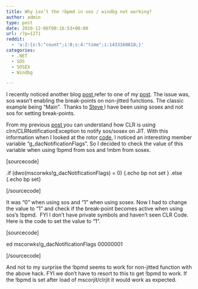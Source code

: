 ```yaml
---
title: Why isn’t the !bpmd in sos / windbg not working?
author: admin
type: post
date: 2010-12-06T00:16:53+00:00
url: /?p=1271
reddit:
  - 'a:2:{s:5:"count";i:0;s:4:"time";i:1433168818;}'
categories:
  - .NET
  - SOS
  - SOSEX
  - Windbg

---
```

I recently noticed another blog <a title="http://bugslasher.net/2010/11/01/how-to-break-on-the-main-function-with-the-net-clr-4-0-and-windbg/" href="http://bugslasher.net/2010/11/01/how-to-break-on-the-main-function-with-the-net-clr-4-0-and-windbg/" target="_blank">post </a>refer to one of my <a title="Exploring undocumented SOS function in Windbg - .NET 4.0" href="http://naveensrinivasan.com/2010/02/25/exploring-undocumented-sos-function-in-windbg-net-4-0-2/" target="_blank">post</a>. The issue was, sos wasn&#8217;t enabling the break-points on non-jitted functions. The classic example being &#8220;Main&#8221;.  Thanks to <a title="http://www.stevestechspot.com/" href="http://www.stevestechspot.com/" target="_blank">Steve </a> I have been using sosex and not sos for setting break-points.

From my previous <a title="Exploring undocumented SOS function in Windbg - .NET 4.0" href="http://naveensrinivasan.com/2010/02/25/exploring-undocumented-sos-function-in-windbg-net-4-0-2/" target="_blank">post </a> you can understand how CLR is using clrn/CLRNotificationException to notify sos/sosex on JIT. With this information when I looked at the rotor <a title="dacnotify" href="http://www.koders.com/cpp/fidE4A1216FEC6BAA94CFA451D983819AE0CC78C073.aspx" target="_blank">code</a>, I noticed an interesting member variable &#8220;g_dacNotificationFlags&#8221;. So I decided to check the value of this variable when using !bpmd from sos and !mbm from sosex.

[sourcecode]

.if (dwo(mscorwks!g_dacNotificationFlags) = 0) {.echo bp not set } .else {.echo bp set}

[/sourcecode]

It was &#8220;0&#8221; when using sos and &#8220;1&#8221; when using sosex. Now I had to change the value to &#8220;1&#8221; and check if the break-point becomes active when using sos&#8217;s !bpmd.  FYI I don&#8217;t have private symbols and haven&#8217;t seen CLR Code. Here is the code to set the value to &#8220;1&#8221;.

[sourcecode]

ed mscorwks!g_dacNotificationFlags 00000001

[/sourcecode]

And not to my surprise the !bpmd seems to work for non-jitted function with the above hack. FYI we don&#8217;t have to resort to this to get !bpmd to work. If the !bpmd is set after load of mscorjit/clrjit it would work as expected.